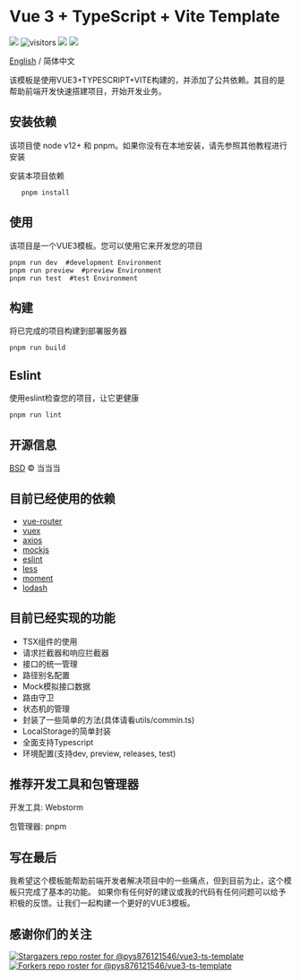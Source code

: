 # Vue 3 + TypeScript + Vite  Template
![](https://img.shields.io/badge/author-%E5%BD%93%E5%BD%93%E5%BD%93-%2304AA6D?style=flat-square) 
![visitors](https://visitor-badge.glitch.me/badge?page_id=pys876121546.vue3-ts-template?style=flat-square) ![](https://img.shields.io/github/last-commit/pys876121546/vue3-ts-template?style=flat-square)  ![](https://img.shields.io/packagist/stars/pys876121546/vue3-ts-template?style=flat-square)

[English](https://github.com/pys876121546/vue3-ts-template/blob/master/README.md) / 简体中文

该模板是使用VUE3+TYPESCRIPT+VITE构建的，并添加了公共依赖。其目的是帮助前端开发快速搭建项目，开始开发业务。


## 安装依赖
该项目使 node v12+ 和 pnpm。如果你没有在本地安装，请先参照其他教程进行安装

安装本项目依赖
```shell
   pnpm install
```

## 使用

该项目是一个VUE3模板。您可以使用它来开发您的项目

```shell
pnpm run dev  #development Environment
pnpm run preview  #preview Environment
pnpm run test  #test Environment
```

## 构建

将已完成的项目构建到部署服务器

```shell
pnpm run build
```

## Eslint

使用eslint检查您的项目，让它更健康

```shell
pnpm run lint
```

## 开源信息

[BSD](https://github.com/pys876121546/vue3-ts-template/blob/master/LICENSE) © 当当当

## 目前已经使用的依赖

- [vue-router](https://router.vuejs.org/) 
- [vuex](https://vuex.vuejs.org/guide/index.html)
- [axios](https://axios-http.com/)
- [mockjs](http://mockjs.com/)
- [eslint](https://eslint.org/)
- [less](https://lesscss.org/)
- [moment](https://momentjs.com/)
- [lodash](https://lodash.com/)

## 目前已经实现的功能

- TSX组件的使用
- 请求拦截器和响应拦截器
- 接口的统一管理
- 路径别名配置
- Mock模拟接口数据
- 路由守卫
- 状态机的管理
- 封装了一些简单的方法(具体请看utils/commin.ts)
- LocalStorage的简单封装
- 全面支持Typescript
- 环境配置(支持dev, preview, releases, test)

## 推荐开发工具和包管理器

开发工具: Webstorm

包管理器: pnpm


## 写在最后

我希望这个模板能帮助前端开发者解决项目中的一些痛点，但到目前为止，这个模板只完成了基本的功能。
如果你有任何好的建议或我的代码有任何问题可以给予积极的反馈。让我们一起构建一个更好的VUE3模板。


## 感谢你们的关注
[![Stargazers repo roster for @pys876121546/vue3-ts-template](https://reporoster.com/stars/pys876121546/vue3-ts-template)](https://github.com/pys876121546/vue3-ts-template/stargazers)
[![Forkers repo roster for @pys876121546/vue3-ts-template](https://reporoster.com/forks/pys876121546/vue3-ts-template)](https://github.com/pys876121546/vue3-ts-template/network/members)

